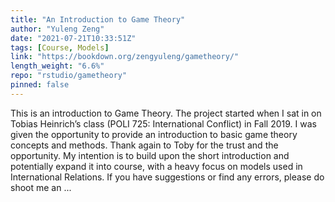 ```yaml
---
title: "An Introduction to Game Theory"
author: "Yuleng Zeng"
date: "2021-07-21T10:33:51Z"
tags: [Course, Models]
link: "https://bookdown.org/zengyuleng/gametheory/"
length_weight: "6.6%"
repo: "rstudio/gametheory"
pinned: false
---
```


This is an introduction to Game Theory. The project started when I sat in on Tobias Heinrich’s class (POLI 725: International Conflict) in Fall 2019. I was given the opportunity to provide an introduction to basic game theory concepts and methods. Thank again to Toby for the trust and the opportunity. My intention is to build upon the short introduction and potentially expand it into course, with a heavy focus on models used in International Relations. If you have suggestions or find any errors, please do shoot me an ...
